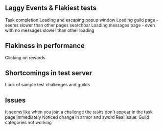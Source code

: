 ## Laggy Events & Flakiest tests
Task completion
Loading and escaping popup window
Loading guild page - seems slower than other pages
searchbar
Loading messages page - even with no messages slower than other loading

## Flakiness in performance
Clicking on rewards

## Shortcomings in test server
Lack of sample test challenges and guilds

## Issues
It seems like when you join a challenge the tasks don't appear in the task page immediately
Noticed change in armor and sword
Real issue: Guild categories not working